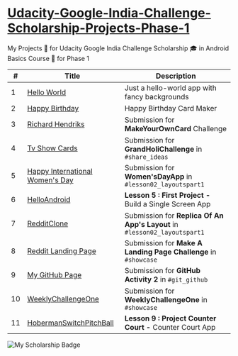 # [Udacity-Google-India-Challenge-Scholarship-Projects-Phase-1](https://piedcipher.github.io/Udacity-Google-India-Challenge-Scholarship-Projects-Phase-1/index.html)

My Projects :pencil: for Udacity Google India Challenge Scholarship :mortar_board: in Android Basics Course :ledger: for Phase 1

| # | Title | Description |
| --- | --- | --- |
| 1 | [Hello World](https://github.com/piedcipher/Udacity-Google-India-Challenge-Scholarship-Projects-Phase-1/tree/master/HelloWorld) | Just a hello-world app with fancy backgrounds |
| 2 | [Happy Birthday](https://github.com/piedcipher/Udacity-Google-India-Challenge-Scholarship-Projects-Phase-1/tree/master/HappyBirthday) | Happy Birthday Card Maker |
| 3 | [Richard Hendriks](https://github.com/piedcipher/Udacity-Google-India-Challenge-Scholarship-Projects-Phase-1/tree/master/RichardHendriks) | Submission for **MakeYourOwnCard** Challenge |
| 4 | [Tv Show Cards](https://github.com/piedcipher/Udacity-Google-India-Challenge-Scholarship-Projects-Phase-1/tree/master/TvShowCards) | Submission for **GrandHoliChallenge** in `#share_ideas` |
| 5 | [Happy International Women's Day](https://github.com/piedcipher/Udacity-Google-India-Challenge-Scholarship-Projects-Phase-1/tree/master/HappyInternationalWomensDay) | Submission for **Women'sDayApp** in `#lesson02_layoutspart1` |
| 6 | [HelloAndroid](https://github.com/piedcipher/Udacity-Google-India-Challenge-Scholarship-Projects-Phase-1/tree/master/HelloAndroid) | **Lesson 5 : First Project -** Build a Single Screen App |
| 7 | [RedditClone](https://github.com/piedcipher/Udacity-Google-India-Challenge-Scholarship-Projects-Phase-1/tree/master/RedditClone) | Submission for **Replica Of An App's Layout** in `#lesson02_layoutspart1` |
| 8 | [Reddit Landing Page](https://github.com/piedcipher/Udacity-Google-India-Challenge-Scholarship-Projects-Phase-1/tree/master/RedditLandingPage) | Submission for **Make A Landing Page Challenge** in `#showcase` |
| 9 | [My GitHub Page](https://github.com/piedcipher/Udacity-Google-India-Challenge-Scholarship-Projects-Phase-1/blob/master/index.html) | Submission for **GitHub Activity 2** in `#git_github` |
| 10 | [WeeklyChallengeOne](https://github.com/piedcipher/WeeklyChallengeOne) | Submission for **WeeklyChallengeOne** in `#showcase` |
| 11 | [HobermanSwitchPitchBall](https://github.com/piedcipher/Udacity-Google-India-Challenge-Scholarship-Projects-Phase-1/tree/master/HobermanSwitchPitchBall) | **Lesson 9 : Project Counter Court -** Counter Court App |

![My Scholarship Badge](https://s3-us-west-2.amazonaws.com/udacity-email/Scholarships/Google-Scholarship-India-Badge.png)
